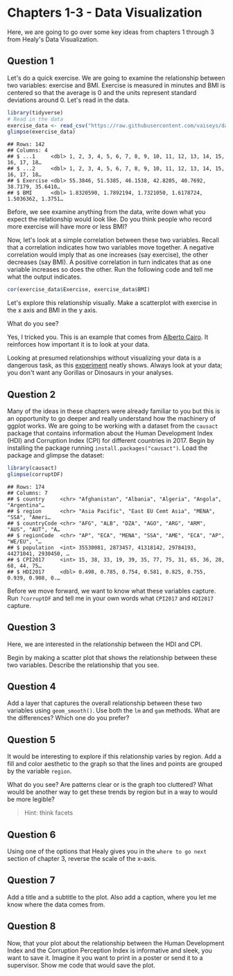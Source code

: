 # Chapters 1-3 - Data Visualization


Here, we are going to go over some key ideas from chapters 1 through 3 from Healy's Data Visualization. 

## Question 1 

Let's do a quick exercise. We are going to examine the relationship between two variables: exercise and BMI. Exercise is measured in minutes and BMI is centered so that the average is 0 and the units represent standard deviations around 0. Let's read in the data. 


```r
library(tidyverse)
# Read in the data 
exercise_data <- read_csv("https://raw.githubusercontent.com/vaiseys/dav-course/main/Data/visualize_data.csv")
glimpse(exercise_data)
```

```
## Rows: 142
## Columns: 4
## $ ...1     <dbl> 1, 2, 3, 4, 5, 6, 7, 8, 9, 10, 11, 12, 13, 14, 15, 16, 17, 18…
## $ ...2     <dbl> 1, 2, 3, 4, 5, 6, 7, 8, 9, 10, 11, 12, 13, 14, 15, 16, 17, 18…
## $ Exercise <dbl> 55.3846, 51.5385, 46.1538, 42.8205, 40.7692, 38.7179, 35.6410…
## $ BMI      <dbl> 1.8320590, 1.7892194, 1.7321050, 1.6178724, 1.5036362, 1.3751…
```
Before, we see examine anything from the data, write down what you expect the relationship would look like. Do you think people who record more exercise will have more or less BMI? 

Now, let's look at a simple correlation between these two variables. Recall that a correlation indicates how two variables move together. A negative correlation would imply that as one increases (say exercise), the other decreases (say BMI). A positive correlation in turn indicates that as one variable increases so does the other. Run the following code and tell me what the output indicates.  


```r
cor(exercise_data$Exercise, exercise_data$BMI)
```

Let's explore this relationship visually. Make a scatterplot with exercise in the x axis and BMI in the y axis. 

What do you see? 

Yes, I tricked you. This is an example that comes from [Alberto Cairo](https://twitter.com/AlbertoCairo). It reinforces how important it is to look at your data.

Looking at presumed relationships without visualizing your data is a dangerous task, as this [experiment](https://genomebiology.biomedcentral.com/articles/10.1186/s13059-020-02133-w#article-info) neatly shows. Always look at your data; you don't want any Gorillas or Dinosaurs in your analyses. 

## Question 2 

Many of the ideas in these chapters were already familiar to you but this is an opportunity to go deeper and really understand how the machinery of ggplot works. We are going to be working with a dataset from the `causact` package that contains information about the Human Development Index (HDI) and Corruption Index (CPI) for different countries in 2017. Begin by installing the package running `install.packages("causact")`. Load the package and glimpse the dataset: 


```r
library(causact)
glimpse(corruptDF)
```

```
## Rows: 174
## Columns: 7
## $ country     <chr> "Afghanistan", "Albania", "Algeria", "Angola", "Argentina"…
## $ region      <chr> "Asia Pacific", "East EU Cemt Asia", "MENA", "SSA", "Ameri…
## $ countryCode <chr> "AFG", "ALB", "DZA", "AGO", "ARG", "ARM", "AUS", "AUT", "A…
## $ regionCode  <chr> "AP", "ECA", "MENA", "SSA", "AME", "ECA", "AP", "WE/EU", "…
## $ population  <int> 35530081, 2873457, 41318142, 29784193, 44271041, 2930450, …
## $ CPI2017     <int> 15, 38, 33, 19, 39, 35, 77, 75, 31, 65, 36, 28, 68, 44, 75…
## $ HDI2017     <dbl> 0.498, 0.785, 0.754, 0.581, 0.825, 0.755, 0.939, 0.908, 0.…
```

Before we move forward, we want to know what these variables capture. Run `?corruptDF` and tell me in your own words what `CPI2017` and `HDI2017` capture.

## Question 3 

Here, we are interested in the relationship between the HDI and CPI. 

Begin by making a scatter plot that shows the relationship between these two variables. Describe the relationship that you see. 

## Question 4 

Add a layer that captures the overall relationship between these two variables using `geom_smooth()`. Use both the `lm` and `gam` methods. What are the differences? Which one do you prefer? 

## Question 5 

It would be interesting to explore if this relationship varies by region. Add a fill and color aesthetic to the graph so that the lines and points are grouped by the variable `region`. 

What do you see? Are patterns clear or is the graph too cluttered? What would be another way to get these trends by region but in a way to would be more legible? 

> Hint: think facets

## Question 6 

Using one of the options that Healy gives you in the `where to go next` section of chapter 3, reverse the scale of the x-axis. 

## Question 7 

Add a title and a subtitle to the plot. Also add a caption, where you let me know where the data comes from. 

## Question 8 

Now, that your plot about the relationship between the Human Development Index and the Corruption Perception Index is informative and sleek, you want to save it. Imagine it you want to print in a poster or send it to a supervisor. Show me code that would save the plot. 
